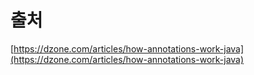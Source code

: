 

# 출처
[https://dzone.com/articles/how-annotations-work-java](https://dzone.com/articles/how-annotations-work-java)
